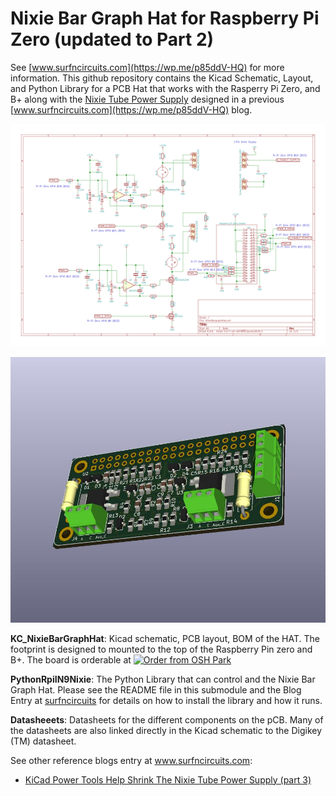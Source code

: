 # Nixie Bar Graph Hat for Raspberry Pi Zero (updated to Part 2)

See [www.surfncircuits.com](https://wp.me/p85ddV-HQ) for more information.  This github repository contains the Kicad Schematic, Layout, and Python Library for a PCB Hat that works with the Rasperry Pi Zero, and B+ along with the [Nixie Tube Power Supply](https://wp.me/p85ddV-Ck) designed in a previous [www.surfncircuits.com](https://wp.me/p85ddV-HQ) blog.  

![SVG of the Schematic](https://github.com/drkmsmithjr/RpiNixieBarGraphHat/blob/master/KC_NixieBargraphHat/NixieBargraphHat.svg)

![SVG of the 3D Image](https://github.com/drkmsmithjr/RpiNixieBarGraphHat/blob/master/KC_NixieBargraphHat/NixieBargraphHat3.jpg)


__KC_NixieBarGraphHat__:  Kicad schematic, PCB layout, BOM of the HAT.  The footprint is designed to mounted to the top of the Raspberry Pin zero and B+.   The board is orderable at <a href="https://oshpark.com/shared_projects/QQtVVeGg"><img src="https://oshpark.com/assets/badge-5b7ec47045b78aef6eb9d83b3bac6b1920de805e9a0c227658eac6e19a045b9c.png" alt="Order from OSH Park"></img></a> 

__PythonRpiIN9Nixie__:  The Python Library that can control and the Nixie Bar Graph Hat.   Please see the README file in this submodule and the Blog Entry at [surfncircuits](http://www.surfncircuits.com) for details on how to install the library and how it runs.  

__Datasheeets__: Datasheets for the different components on the pCB.   Many of the datasheets are also linked directly in the Kicad schematic to the Digikey (TM) datasheet.    

See other reference blogs entry at  www.surfncircuits.com:
  * [KiCad Power Tools Help Shrink The Nixie Tube Power Supply (part 3)](https://wp.me/p85ddV-Ck)  
